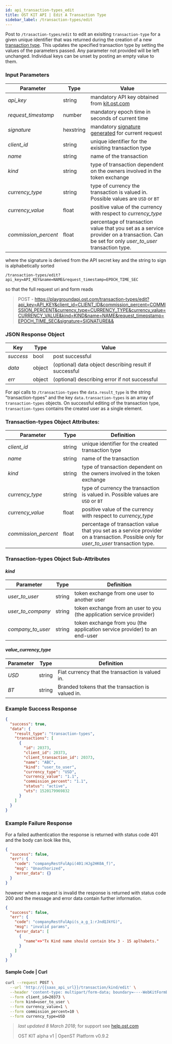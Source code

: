 ```yaml
---
id: api_transaction-types_edit
title: OST KIT API | Edit A Transaction Type
sidebar_label: /transaction-types/edit
---
```


Post to `/trasaction-types/edit` to edit an exisiting `transaction-type` for a given unique identifier that was returned during the creation of a new [transaction type](api_transaction-types_create.html). This updates the specified transaction type by setting the values of the parameters passed. Any parameter not provided will be left unchanged. Individual keys can be unset by posting an empty value to them. 


### Input Parameters 
| Parameter           | Type   | Value                                               |
|---------------------|--------|-----------------------------------------------------|
| _api_key_           | string    | mandatory API key obtained from [kit.ost.com](https://kit.ost.com) |
| _request_timestamp_ | number    | mandatory epoch time in seconds of current time |
| _signature_         | hexstring | mandatory [signature generated]() for current request |
| _client_id_         | string | unique identifier for the exisiting transaction type|
| _name_              | string    | name of the transaction |
| _kind_              | string    | type of transaction dependent on the owners involved in the token exchange|
| _currency_type_     | string    | type of currency the transaction is valued in. Possible values are `USD` or `BT`   |
| _currency_value_    | float     | positive value of the currency with respect to _currency_type_|
| _commission_percent_| float     | percentage of transaction value that you set as a service provider on a transaction. Can be set for only _user_to_user_ transaction type. |

where the signature is derived from the API secret key and the string to sign is alphabetically sorted

`/transaction-types/edit?api_key=API_KEY&name=NAME&request_timestamp=EPOCH_TIME_SEC`

so that the full request uri and form reads

> POST - https://playgroundapi.ost.com/transaction-types/edit?api_key=API_KEY&client_id=CLIENT_ID&commission_percent=COMMISSION_PERCENT&currency_type=CURRENCY_TYPE&currency_value=CURRENCY_VALUE&kind=KIND&name=NAME&request_timepstamp=EPOCH_TIME_SEC&signature=SIGNATURE&&

### JSON Response Object

| Key        | Type   | Value      |
|------------|--------|------------|
| _success_  | bool   | post successful |
| _data_     | object | (optional) data object describing result if successful   |
| _err_      | object | (optional) describing error if not successful |

For api calls to `/transaction-types` the `data.result_type` is the string "transaction-types"
and the key `data.transaction-types` is an array of `transaction-types` objects.
On successful editing of the transaction type, `transaction-types` contains the created user as a single element.

### Transaction-types Object Attributes:

| Parameter           | Type   | Definition  |
|---------------------|--------|----------------------------------|
| _client_id_         | string | unique identifier for the created transaction type
| _name_              | string | name of the transaction |
| _kind_              | string | type of transaction dependent on the owners involved in the token exchange|
| _currency_type_     | string | type of currency the transaction is valued in. Possible values are `USD` or `BT`   |
| _currency_value_    | float  | positive value of the currency with respect to _currency_type_|
| _commission_percent_| float  | percentage of transaction value that you set as a service provider on a transaction. Possible only for _user_to_user_ transaction type. |


### Transaction-types Object Sub-Attributes

#### _kind_  
| Parameter       | Type   | Definition  |
|-----------------|--------|----------------------------------|
| _user_to_user_    | string | token exchange from one user to another user |
| _user_to_company_ | string | token exchange from an user to you (the application service provider) |
| _company_to_user_ | string | token exchange from you (the application service provider) to an end-user  |

#### _value_currency_type_ 
| Parameter | Type   | Definition  |
|-----------|--------|--------------------------------------------------------|
| _USD_       | string | Fiat currency that the transaction is valued in.   |
| _BT_        | string | Branded tokens that the transaction is valued in.  |


### Example Success Response
```json
{
  "success": true,
  "data": {
    "result_type": "transaction-types",
    "transactions": [
      {
        "id": 20373,
        "client_id": 20373,
        "client_transaction_id": 20373,
        "name": "ABC",
        "kind": "user_to_user",
        "currency_type": "USD",
        "currency_value": "1.1",
        "commission_percent": "1.1",
        "status": "active",
        "uts": 1520179969832
      }
    ]
  }
}

```

### Example Failure Response
For a failed authentication the response is returned with status code 401 and the body can look like this,

```json
{
  "success": false,
  "err": {
    "code": "companyRestFulApi(401:HJg2HK0A_f)",
    "msg": "Unauthorized",
    "error_data": {}
  }
}
```
however when a request is invalid the response is returned with status code 200 and the message and error data contain further information.
```json
{
  "success": false,
  "err": {
    "code": "companyRestFulApi(s_a_g_1:rJndQJkYG)",
    "msg": "invalid params",
    "error_data": [
      {
        "name"=>"Tx Kind name should contain btw 3 - 15 aplhabets."
      }
    ]
  }
}
```





#### Sample Code | Curl 
```bash
curl --request POST \
  --url 'http://{{saas_api_url}}/transaction/kind/edit' \
  --header 'content-type: multipart/form-data; boundary=----WebKitFormBoundary7MA4YWxkTrZu0gW' \
  --form client_id=20373 \
  --form kind=user_to_user \
  --form currency_value=1 \
  --form commission_percent=10 \
  --form currency_type=USD
```


>_last updated 8 March 2018_; for support see [help.ost.com](help.ost.com)
>
> OST KIT alpha v1 | OpenST Platform v0.9.2